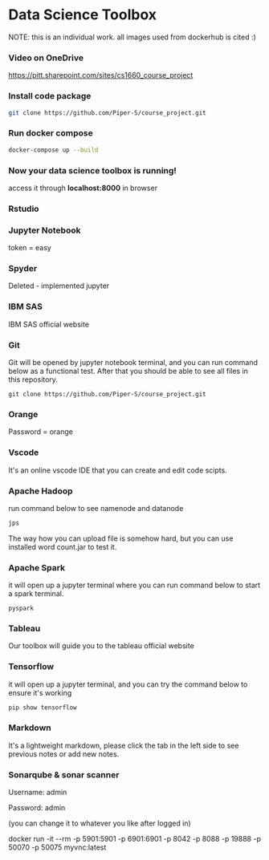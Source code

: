 # Data Science Toolbox

NOTE: this is an individual work. all images used from dockerhub is cited :)

### Video on OneDrive

https://pitt.sharepoint.com/sites/cs1660_course_project

### Install code package

```bash
git clone https://github.com/Piper-S/course_project.git
```

### Run docker compose

```bash
docker-compose up --build
```

### Now your data science toolbox is running!

access it through **localhost:8000** in browser

### Rstudio 



### Jupyter Notebook

token = easy

### Spyder

Deleted - implemented jupyter

### IBM SAS

IBM SAS official website

### Git

Git will be opened by jupyter notebook terminal, and you can run command below as a functional test. After that you should be able to see all files in this repository.

```git
git clone https://github.com/Piper-S/course_project.git
```

### Orange

Password = orange

### Vscode

It's an online vscode IDE that you can create and edit code scipts.

### Apache Hadoop

run command below to see namenode and datanode

```bash
jps
```

The way how you can upload file is somehow hard, but you can use installed word count.jar to test it.

### Apache Spark

it will open up a jupyter terminal where you can run command below to start a spark terminal.

```
pyspark
```



### Tableau

Our toolbox will guide you to the tableau official website

### Tensorflow

it will open up a jupyter terminal, and you can try the command below to ensure it's working

```bash
pip show tensorflow
```

### Markdown

It's a lightweight markdown, please click the tab in the left side to see previous notes or add new notes.

### Sonarqube & sonar scanner

Username: admin

Password: admin

(you can change it to whatever you like after logged in)





docker run -it --rm -p 5901:5901 -p 6901:6901 -p 8042 -p 8088 -p 19888 -p 50070 -p 50075 myvnc:latest

